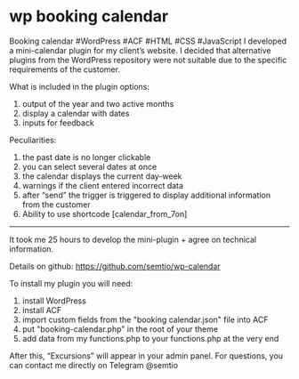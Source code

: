 # wp booking calendar
Booking calendar
#WordPress #ACF #HTML #CSS #JavaScript 
I developed a mini-calendar plugin for my client’s website.
I decided that alternative plugins from the WordPress repository were not suitable due to the specific requirements of the customer.

What is included in the plugin options:
1) output of the year and two active months
2) display a calendar with dates
3) inputs for feedback

Peculiarities:
1) the past date is no longer clickable
2) you can select several dates at once
3) the calendar displays the current day-week
4) warnings if the client entered incorrect data 
5) after “send” the trigger is triggered to display additional information from the customer
6) Ability to use shortcode [calendar_from_7on]

---

It took me 25 hours to develop the mini-plugin + agree on technical information. 

Details on github:
https://github.com/semtio/wp-calendar

To install my plugin you will need:
1) install WordPress 
2) install ACF
3) import custom fields from the "booking calendar.json" file into ACF
4) put "booking-calendar.php" in the root of your theme
5) add data from my functions.php to your functions.php at the very end

After this, “Excursions” will appear in your admin panel. 
For questions, you can contact me directly on Telegram @semtio

